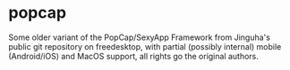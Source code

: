 # popcap

Some older variant of the PopCap/SexyApp Framework from Jinguha's public git repository on freedesktop, with partial (possibly internal) mobile (Android/iOS) and MacOS support, all rights go the original authors.

